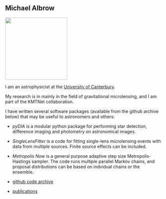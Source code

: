 ## Michael Albrow

<img src="https://www.canterbury.ac.nz/science/contact-us/people/1491883343260_Michael-Albrow-staff-profile-low.jpg" width="200">

I am an astrophysicist at the [University of Canterbury](http:canterbury.ac.nz).

My research is in mainly in the field of gravitational microlensing, and I am part of the KMTNet collaboration.

I have written several software packages (available from the github archive below) that may be useful to astronomers and others:

 - *pyDIA* is a modular python package for performing star detection, difference imaging and photometry on astronomical images.

 - *SingleLensFitter* is a code for fitting single-lens microlensing events with data from multiple sources. Finite source effects can be 
   included.

 - *Metropolis Now* is a general purpose adaptive step size Metropolis-Hastings sampler. The code runs multiple parallel Markov chains, 
   and proposal distributions can be based on indvidual chains or the ensemble.


 - [github code archive](https://github.com/MichaelDAlbrow)
 - [publications](https://ui.adsabs.harvard.edu/search/filter_database_fq_database=AND&filter_database_fq_database=database%3A%22astronomy%22&fq=%7B!type%3Daqp%20v%3D%24fq_database%7D&fq_database=(database%3A%22astronomy%22)&q=%20author%3A%22Albrow%2C%20M.%22&sort=date%20desc%2C%20bibcode%20desc&p_=0)
 

